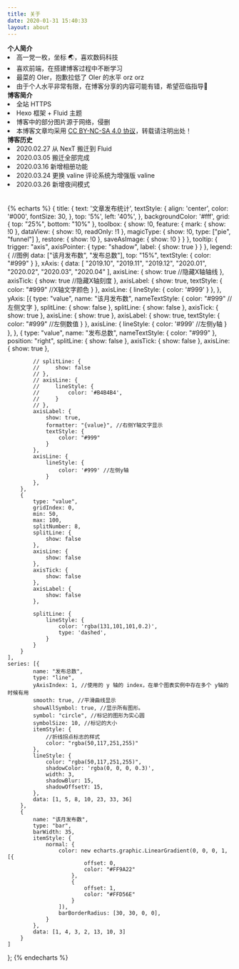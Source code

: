 ```yaml
---
title: 关于
date: 2020-01-31 15:40:33
layout: about
---
```


<div class="note note-info">
    <strong>个人简介</strong>
    <li>高一党一枚，坐标 🌏，喜欢数码科技</li>  
    <li>喜欢前端，在搭建博客过程中不断学习</li>  
    <li>最菜的 OIer，抱歉拉低了 OIer 的水平 orz orz </li>  
    <li>由于个人水平非常有限，在博客分享的内容可能有错，希望莅临指导🤝</li>  
</div>
<div class="note note-danger">
    <strong>博客简介</strong>
    <li>全站 HTTPS</li>
    <li>Hexo 框架 + Fluid 主题</li>
    <li>博客中的部分图片源于网络，侵删</li>
    <li>本博客文章均采用 <a href="https://creativecommons.org/licenses/by-nc-sa/4.0/deed.zh" target="_blank" rel="nofollow noopener noopener">CC BY-NC-SA 4.0 协议</a>，转载请注明出处！</li>
</div>
<div class="note note-success">
    <strong>博客历史</strong>
    <li>2020.02.27 从 NexT 搬迁到 Fluid</li>
    <li>2020.03.05 搬迁全部完成</li>
    <li>2020.03.16 新增相册功能</li>
    <li>2020.03.24 更换 valine 评论系统为增强版 valine</li>
    <li>2020.03.26 新增夜间模式</li>
</div>
<br><br>
{% echarts %}
{
    title: {
        text: '文章发布统计',
        textStyle: {
            align: 'center',
            color: '#000',
            fontSize: 30,
        },
        top: '5%',
        left: '40%',
    },
    backgroundColor: '#fff',
    grid: {
        top: "25%",
        bottom: "10%"
    },
    toolbox: {
        show: !0,
        feature: {
            mark: {
                show: !0
            },
            dataView: {
                show: !0,
                readOnly: !1
            },
            magicType: {
                show: !0,
                type: ["pie", "funnel"]
            },
            restore: {
                show: !0
            },
            saveAsImage: {
                show: !0
            }
        }
    },
    tooltip: {
        trigger: "axis",
        axisPointer: {
            type: "shadow",
            label: {
                show: true
            }
        }
    },
    legend: { //图例
        data: ["该月发布数", "发布总数"],
        top: "15%",
        textStyle: {
            color: "#999"
        }
    },
    xAxis: {
        data: [
            "2019.10",
            "2019.11",
            "2019.12",
            "2020.01",
            "2020.02",
            "2020.03",
            "2020.04"
        ],
        axisLine: {
            show: true //隐藏X轴轴线
        },
        axisTick: {
            show: true //隐藏X轴刻度
        },
        axisLabel: {
            show: true,
            textStyle: {
                color: "#999" //X轴文字颜色
            }
        },
        axisLine: {
            lineStyle: {
                color: '#999'
            }
        },
    },
    yAxis: [{
            type: "value",
            name: "该月发布数",
            nameTextStyle: {
                color: "#999" //左侧文字
            },
            splitLine: {
                show: false
            },
            splitLine: {
                show: false
            },
            axisTick: {
                show: true
            },
            axisLine: {
                show: true
            },
            axisLabel: {
                show: true,
                textStyle: {
                    color: "#999" //左侧数值
                }
            },
            axisLine: {
                lineStyle: {
                    color: '#999' //左侧y轴
                }
            },
        },
        {
            type: "value",
            name: "发布总数",
            nameTextStyle: {
                color: "#999"
            },
            position: "right",
            splitLine: {
                show: false
            },
            axisTick: {
                show: false
            },
            axisLine: {
                show: true
            },
            
            // splitLine: {
            //     show: false
            // },
            // axisLine: {
            //     lineStyle: {
            //         color: '#B4B4B4',
            //     }
            // },
            axisLabel: {
                show: true,
                formatter: "{value}", //右侧Y轴文字显示
                textStyle: {
                    color: "#999"
                }
            },
            axisLine: {
                lineStyle: {
                    color: '#999' //左侧y轴
                }
            },
        },
        {
            type: "value",
            gridIndex: 0,
            min: 50,
            max: 100,
            splitNumber: 8,
            splitLine: {
                show: false
            },
            axisLine: {
                show: false
            },
            axisTick: {
                show: false
            },
            axisLabel: {
                show: false
            },

            splitLine: {
                lineStyle: {
                    color: 'rgba(131,101,101,0.2)',
                    type: 'dashed',
                }
            }
        }
    ],
    series: [{
            name: "发布总数",
            type: "line",
            yAxisIndex: 1, //使用的 y 轴的 index，在单个图表实例中存在多个 y轴的时候有用
            smooth: true, //平滑曲线显示
            showAllSymbol: true, //显示所有图形。
            symbol: "circle", //标记的图形为实心圆
            symbolSize: 10, //标记的大小
            itemStyle: {
                //折线拐点标志的样式
                color: "rgba(50,117,251,255)"
            },
            lineStyle: {
                color: "rgba(50,117,251,255)",
                shadowColor: 'rgba(0, 0, 0, 0.3)',
                width: 3,
                shadowBlur: 15,
                shadowOffsetY: 15,
            },
            data: [1, 5, 8, 10, 23, 33, 36]
        },
        {
            name: "该月发布数",
            type: "bar",
            barWidth: 35,
            itemStyle: {
                normal: {
                    color: new echarts.graphic.LinearGradient(0, 0, 0, 1, [{
                            offset: 0,
                            color: "#FF9A22"
                        },
                        {
                            offset: 1,
                            color: "#FFD56E"
                        }
                    ]),
                    barBorderRadius: [30, 30, 0, 0],
                }
            },
            data: [1, 4, 3, 2, 13, 10, 3]
        }
    ]
};
{% endecharts %}

<br><br>

<!-- {% echarts %}
option = {
    title: {
        text: "文章季度统计",
        x: "center"
    },
    tooltip: {
        trigger: "item",
        formatter: "{a} <br/>{b} : {c} ({d}%)"
    },
    legend: {
        x: "left",
        data: ["2019Q4", "2020Q1"]
    },
    label: {
        normal: {
            formatter: "{b} ({d}%)",
            position: "insideTopRight"
        }
    },
    labelLine: {
        normal: {
            smooth: .6
        }
    },
    toolbox: {
        show: !0,
        feature: {
            mark: {
                show: !0
            },
            dataView: {
                show: !0,
                readOnly: !1
            },
            magicType: {
                show: !0,
                type: ["pie", "funnel"]
            },
            restore: {
                show: !0
            },
            saveAsImage: {
                show: !0
            }
        }
    },
    calculable: !0,
    series: [{
        name: "文章数量",
        type: "pie",
        roseType: "area",
        label: {
            normal: {
                show: !0
            },
            emphasis: {
                show: !0
            }
        },
        lableLine: {
            normal: {
                show: !0
            },
            emphasis: {
                show: !0
            }
        },
        data: [{
            value: 10,
            name: "2019Q4"
        }, {
            value: 26,
            name: "2020Q1"
        }
        ]
    }]
};
{% endecharts %} -->